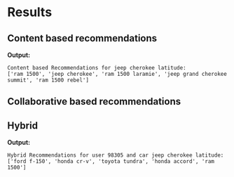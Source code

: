 # Results

## Content based recommendations

**Output:**
```
Content based Recommendations for jeep cherokee latitude:
['ram 1500', 'jeep cherokee', 'ram 1500 laramie', 'jeep grand cherokee summit', 'ram 1500 rebel']
```

## Collaborative based recommendations

## Hybrid 

**Output:**
```
Hybrid Recommendations for user 98305 and car jeep cherokee latitude:
['ford f-150', 'honda cr-v', 'toyota tundra', 'honda accord', 'ram 1500']
```